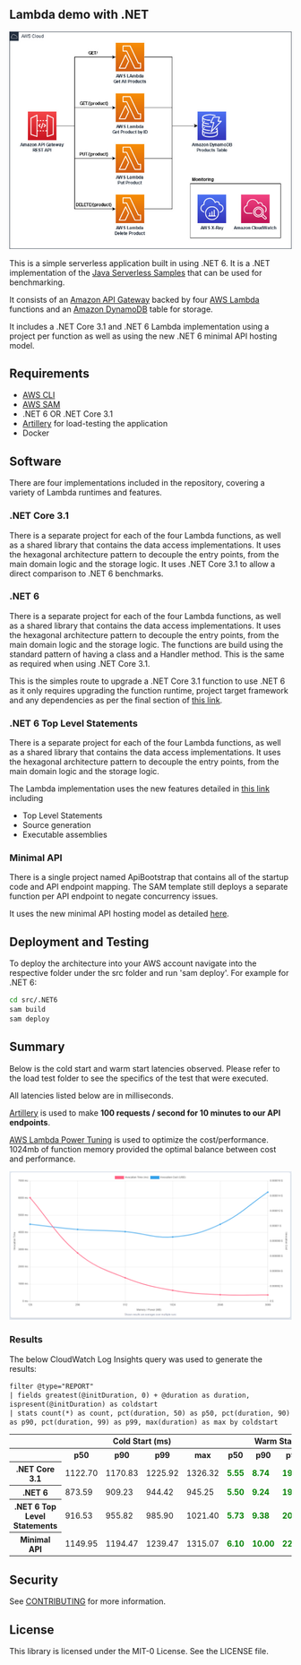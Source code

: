 ## Lambda demo with .NET

![](./imgs/diagram.jpg)

This is a simple serverless application built in using .NET 6. It is a .NET implementation of the [Java Serverless Samples](https://github.com/aws-samples/serverless-java-frameworks-samples) that can be used for benchmarking.

It consists of an [Amazon API Gateway](https://aws.amazon.com/api-gateway/) backed by four [AWS Lambda](https://aws.amazon.com/lambda/)
functions and an [Amazon DynamoDB](https://aws.amazon.com/dynamodb/) table for storage.

It includes a .NET Core 3.1 and .NET 6 Lambda implementation using a project per function as well as using the new .NET 6 minimal API hosting model.

## Requirements

- [AWS CLI](https://aws.amazon.com/cli/)
- [AWS SAM](https://aws.amazon.com/serverless/sam/)
- .NET 6 OR .NET Core 3.1
- [Artillery](https://www.artillery.io/) for load-testing the application
- Docker

## Software

There are four implementations included in the repository, covering a variety of Lambda runtimes and features. 

### .NET Core 3.1
There is a separate project for each of the four Lambda functions, as well as a shared library that contains the data access implementations. It uses the hexagonal architecture pattern to decouple the entry points, from the main domain logic
and the storage logic. It uses .NET Core 3.1 to allow a direct comparison to .NET 6 benchmarks.

### .NET 6
There is a separate project for each of the four Lambda functions, as well as a shared library that contains the data access implementations. It uses the hexagonal architecture pattern to decouple the entry points, from the main domain logic
and the storage logic. The functions are build using the standard pattern of having a class and a Handler method. This is the same as required when using .NET Core 3.1.

This is the simples route to upgrade a .NET Core 3.1 function to use .NET 6 as it only requires upgrading the function runtime, project target framework and any dependencies as per the final section of [this link](https://aws.amazon.com/blogs/compute/introducing-the-net-6-runtime-for-aws-lambda/).

### .NET 6 Top Level Statements
There is a separate project for each of the four Lambda functions, as well as a shared library that contains the data access implementations. It uses the hexagonal architecture pattern to decouple the entry points, from the main domain logic
and the storage logic.

The Lambda implementation uses the new features detailed in [this link](https://aws.amazon.com/blogs/compute/introducing-the-net-6-runtime-for-aws-lambda/) including
- Top Level Statements
- Source generation
- Executable assemblies

### Minimal API
There is a single project named ApiBootstrap that contains all of the startup code and API endpoint mapping. The SAM template still deploys a separate function per API endpoint to negate concurrency issues.

It uses the new minimal API hosting model as detailed [here](https://aws.amazon.com/blogs/compute/introducing-the-net-6-runtime-for-aws-lambda/). 

## Deployment and Testing

To deploy the architecture into your AWS account navigate into the respective folder under the src folder and run 'sam deploy'. For example for .NET 6:

``` bash
cd src/.NET6
sam build
sam deploy
```

## Summary
Below is the cold start and warm start latencies observed. Please refer to the load test folder to see the specifics of the test that were executed.

All latencies listed below are in milliseconds.

[Artillery](https://www.artillery.io/) is used to make **100 requests / second for 10 minutes to our API endpoints**.

[AWS Lambda Power Tuning](https://github.com/alexcasalboni/aws-lambda-power-tuning) is used to optimize the cost/performance. 1024mb of function memory provided the optimal balance between cost and performance.

![](./imgs/power-tuning.PNG)

### Results

The below CloudWatch Log Insights query was used to generate the results:

```
filter @type="REPORT"
| fields greatest(@initDuration, 0) + @duration as duration, ispresent(@initDuration) as coldstart
| stats count(*) as count, pct(duration, 50) as p50, pct(duration, 90) as p90, pct(duration, 99) as p99, max(duration) as max by coldstart
```

<table class="table-bordered">
        <tr>
            <th colspan="1" style="horizontal-align : middle;text-align:center;"></th>
            <th colspan="4" style="horizontal-align : middle;text-align:center;">Cold Start (ms)</th>
            <th colspan="4" style="horizontal-align : middle;text-align:center;">Warm Start (ms)</th>           
        </tr>
        <tr>
            <th></th>
            <th scope="col">p50</th>
            <th scope="col">p90</th>
            <th scope="col">p99</th>
            <th scope="col">max</th>
            <th scope="col">p50</th>
            <th scope="col">p90</th>
            <th scope="col">p99</th>
            <th scope="col">max</th>
        </tr>
        <tr>
            <th>.NET Core 3.1</th>
            <td>1122.70</td>
            <td>1170.83</td>
            <td>1225.92</td>
            <td>1326.32</td>
            <td><b style="color: green">5.55</b></td>
            <td><b style="color: green">8.74</b></td>
            <td><b style="color: green">19.85</b></td>
            <td>1326.32</td>
        </tr>
        <tr>
            <th>.NET 6</th>
            <td>873.59</td>
            <td>909.23</td>
            <td>944.42</td>
            <td>945.25</td>
            <td><b style="color: green">5.50</b></td>
            <td><b style="color: green">9.24</b></td>
            <td><b style="color: green">19.53</b></td>
            <td>421.72</td>
        </tr>
        <tr>
            <th>.NET 6 Top Level Statements</th>
            <td>916.53</td>
            <td>955.82</td>
            <td>985.90</td>
            <td>1021.40</td>
            <td><b style="color: green">5.73</b></td>
            <td><b style="color: green">9.38</b></td>
            <td><b style="color: green">20.65</b></td>
            <td>417.23</td>
        </tr>        
        <tr>
            <th>Minimal API</th>
            <td>1149.95</td>
            <td>1194.47</td>
            <td>1239.47</td>
            <td>1315.07</td>
            <td><b style="color: green">6.10</b></td>
            <td><b style="color: green">10.00</b></td>
            <td><b style="color: green">22.91</b></td>
            <td>1315.07</td>
        </tr>
</table>

## Security

See [CONTRIBUTING](CONTRIBUTING.md#security-issue-notifications) for more information.

## License

This library is licensed under the MIT-0 License. See the LICENSE file.
